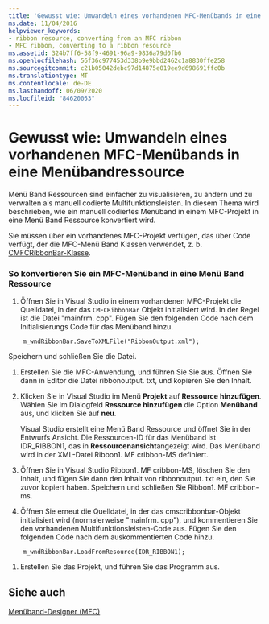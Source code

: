 ```yaml
---
title: 'Gewusst wie: Umwandeln eines vorhandenen MFC-Menübands in eine Menübandressource'
ms.date: 11/04/2016
helpviewer_keywords:
- ribbon resource, converting from an MFC ribbon
- MFC ribbon, converting to a ribbon resource
ms.assetid: 324b7ff6-58f9-4691-96a9-9836a79d0fb6
ms.openlocfilehash: 56f36c977453d338b9e9bbd2462c1a8830ffe258
ms.sourcegitcommit: c21b05042debc97d14875e019ee9d698691ffc0b
ms.translationtype: MT
ms.contentlocale: de-DE
ms.lasthandoff: 06/09/2020
ms.locfileid: "84620053"
---
```

# <a name="how-to-convert-an-existing-mfc-ribbon-to-a-ribbon-resource"></a>Gewusst wie: Umwandeln eines vorhandenen MFC-Menübands in eine Menübandressource

Menü Band Ressourcen sind einfacher zu visualisieren, zu ändern und zu verwalten als manuell codierte Multifunktionsleisten. In diesem Thema wird beschrieben, wie ein manuell codiertes Menüband in einem MFC-Projekt in eine Menü Band Ressource konvertiert wird.

Sie müssen über ein vorhandenes MFC-Projekt verfügen, das über Code verfügt, der die MFC-Menü Band Klassen verwendet, z. b. [CMFCRibbonBar-Klasse](reference/cmfcribbonbar-class.md).

### <a name="to-convert-an-mfc-ribbon-to-a-ribbon-resource"></a>So konvertieren Sie ein MFC-Menüband in eine Menü Band Ressource

1. Öffnen Sie in Visual Studio in einem vorhandenen MFC-Projekt die Quelldatei, in der das `CMFCRibbonBar` Objekt initialisiert wird. In der Regel ist die Datei "mainfrm. cpp". Fügen Sie den folgenden Code nach dem Initialisierungs Code für das Menüband hinzu.

```
    m_wndRibbonBar.SaveToXMLFile("RibbonOutput.xml");
```

   Speichern und schließen Sie die Datei.

1. Erstellen Sie die MFC-Anwendung, und führen Sie Sie aus. Öffnen Sie dann in Editor die Datei ribbonoutput. txt, und kopieren Sie den Inhalt.

1. Klicken Sie in Visual Studio im Menü **Projekt** auf **Ressource hinzufügen**. Wählen Sie im Dialogfeld **Ressource hinzufügen** die Option **Menüband** aus, und klicken Sie auf **neu**.

   Visual Studio erstellt eine Menü Band Ressource und öffnet Sie in der Entwurfs Ansicht. Die Ressourcen-ID für das Menüband ist IDR_RIBBON1, das in **Ressourcenansicht**angezeigt wird. Das Menüband wird in der XML-Datei Ribbon1. MF cribbon-MS definiert.

1. Öffnen Sie in Visual Studio Ribbon1. MF cribbon-MS, löschen Sie den Inhalt, und fügen Sie dann den Inhalt von ribbonoutput. txt ein, den Sie zuvor kopiert haben. Speichern und schließen Sie Ribbon1. MF cribbon-ms.

1. Öffnen Sie erneut die Quelldatei, in der das cmscribbonbar-Objekt initialisiert wird (normalerweise "mainfrm. cpp"), und kommentieren Sie den vorhandenen Multifunktionsleisten-Code aus. Fügen Sie den folgenden Code nach dem auskommentierten Code hinzu.

```
    m_wndRibbonBar.LoadFromResource(IDR_RIBBON1);
```

1. Erstellen Sie das Projekt, und führen Sie das Programm aus.

## <a name="see-also"></a>Siehe auch

[Menüband-Designer (MFC)](ribbon-designer-mfc.md)
